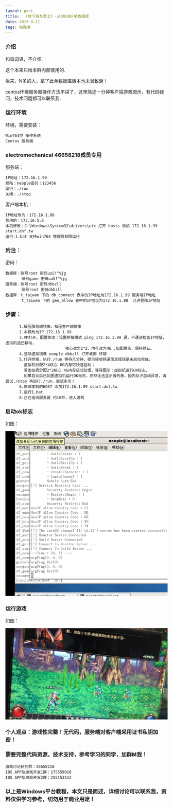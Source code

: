 ```yaml
---
layout: post
title:  《地下城与勇士》-从0到DNF单数据库
date: 2015-8-21
tags: 特殊类
---
```



### 介绍


和谐词语，不介绍.

这个本来只给本群内部使用的.

后来，N多的人，拿了此单数据库版本也未曾致谢！

centos环境服务器操作方法不讲了，这里简述一分钟客户端游戏图示，有代码疑问，技术问题都可以联系我.


### 运行环境

环境，需要安装：

``` 
Win764位 操作系统
Centos 服务端
``` 

### electromechanical 46658218成员专用

服务端：

``` 
IP地址：172.16.1.99
登陆：neople密码：123456
运行：./run
关闭：./stop
``` 

客户端本机：

``` 
IP地址改为：172.16.1.88
我用的：172.16.5.6
本机修改：C:\Windows\System32\drivers\etc 打开 hosts 添加 172.16.1.99 start.dnf.tw
运行:1.bat 支持win764 管理员权限运行
``` 

### 附注：

密码：

``` 
数据库：账号root 密码uu5!^%jg 
       账号game 密码uu5!^%jg
服务端：账号root 密码dbbzll
       账号root 密码dbbzll
数据库：t_taiwan 下的 db_connect 表中的IP地址为172.16.1.99 服务端IP地址
       t_taiwan 下的 geo_allow 表中的IP地址为172.16.1.88  允许登陆IP地址
``` 

### 步骤：

``` 
      1.解压服务端镜像，解压客户端镜像
      2.本机改为IP 172.16.1.88 
      3.VM打开，配置修改：设置桥接模式 ping 172.16.1.99 通，不通请检查IP地址，虚拟机选已移动，
                          核心改为2*2，内存改为4G ,如配置高，保持默认。
      4.登陆虚拟镜像 neople dbbzll 打开桌面 终端
      5.打开终端，执行./run 等待几分钟，提示接收频道信息错误是未启动完成，
        虚拟机分配2*4核心 8G内存可快速启动；
        若虚拟机分配2*2核心 4G内存启动较慢，等待图示：虚拟机运行OK标志，
        如果启动后已如图虚拟机运行OK标志，仍然无法显示服列表，因内存少启动异常，请尝试./stop 再运行./run，尝试多次！
      6.修改本机的HOST 添加172.16.1.99 start.dnf.tw
      7.运行1.bat
      8.正在连线服务器 约10秒，进入游戏
``` 


### 启动ok标志

如图：

![](/images/posts/dnf/dnf-1.png)

### 运行游戏

如图：

![](/images/posts/dnf/dnf-2.jpg)


### 个人观点：游戏性完整！无代码，服务端对客户端采用证书私钥加密！

### 需要完整代码资源，技术支持，参考学习的同学，加群M我！

``` 
游戏讨论研究群：46658218
IOS APP及游戏开发1群：275559010
IOS APP及游戏开发2群：255153512
``` 

### 以上是Windows平台教程，本文只是简述，详细讨论可以联系我，资料仅供学习参考，切勿用于商业用途！